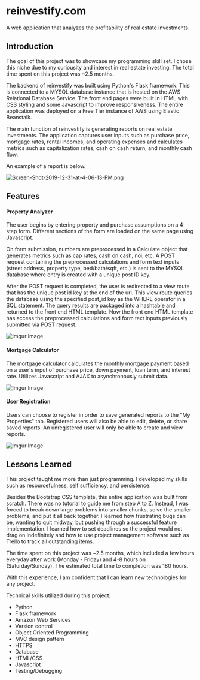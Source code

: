 # reinvestify.com
A web application that analyzes the profitability of real estate investments. 

## Introduction
The goal of this project was to showcase my programming skill set. 
I chose this niche due to my curiousity and interest in real estate investing. 
The total time spent on this project was ~2.5 months. 

The backend of reinvestify was built using Python's Flask framework. 
This is connected to a MYSQL database instance that is hosted on the AWS Relational Database Service. 
The front end pages were built in HTML with CSS styling and some Javascript to improve responsiveness. 
The entire application was deployed on a Free Tier instance of AWS using Elastic Beanstalk. 

The main function of reinvestify is generating reports on real estate investments. 
The application captures user inputs such as purchase price, mortgage rates, rental incomes, and operating expenses and calculates metrics such as capitalization rates, cash on cash return, and monthly cash flow. 

An example of a report is below.

[![Screen-Shot-2019-12-31-at-4-06-13-PM.png](https://i.postimg.cc/y6fmW40T/Screen-Shot-2019-12-31-at-4-06-13-PM.png)](https://postimg.cc/DmXJYNjW)

## Features 
#### Property Analyzer
The user begins by entering property and purchase assumptions on a 4 step form. 
Different sections of the form are loaded on the same page using Javascript.

On form submission, numbers are preprocessed in a Calculate object that generates metrics such as cap rates, cash on cash, noi, etc.
A POST request containing the preprocessed calculations and form text inputs (street address, property type, bed/bath/sqft, etc.) is sent to the MYSQL database where entry is created with a unique post ID key. 

After the POST request is completed, the user is redirected to a view route that has the unique post id key at the end of the url. 
This view route queries the database using the specified post_id key as the WHERE operator in a SQL statement. 
The query results are packaged into a hashtable and returned to the front end HTML template. 
Now the front end HTML template has access the preprocessed calculations and form text inputs previously submitted via POST request.

![Imgur Image](https://i.imgur.com/GGIkdKm.png)

#### Mortgage Calculator
The mortgage calculator calculates the monthly mortgage payment based on a user's input of purchase price, down payment, loan term, and interest rate. 
Utilizes Javascript and AJAX to asynchronously submit data.

![Imgur Image](https://i.imgur.com/mSnUl7.png)
 
#### User Registration
Users can choose to register in order to save generated reports to the "My Properties" tab.
Registered users will also be able to edit, delete, or share saved reports.
An unregistered user will only be able to create and view reports. 

![Imgur Image](https://i.imgur.com/x9YMgab.png)

## Lessons Learned
This project taught me more than just programming. I developed my skills such as resourcefulness, self sufficiency, and persistence. 

Besides the Bootstrap CSS template, this entire application was built from scratch. 
There was no tutorial to guide me from step A to Z.
Instead, I was forced to break down large problems into smaller chunks, solve the smaller problems, and put it all back together.
I learned how frustrating bugs can be, wanting to quit midway, but pushing through a successful feature implementation.
I learned how to set deadlines so the project would not drag on indefinitely and how to use project management software such as Trello to track all outstanding items.  

The time spent on this project was ~2.5 months, which included a few hours everyday after work (Monday - Friday) and 4-8 hours on (Saturday/Sunday). 
The estimated total time to completion was 180 hours. 

With this experience, I am confident that I can learn new technologies for any project.

Technical skills utilized during this project:
- Python
- Flask framework 
- Amazon Web Services  
- Version control
- Object Oriented Programming
- MVC design pattern 
- HTTPS
- Database
- HTML/CSS
- Javascript
- Testing/Debugging

